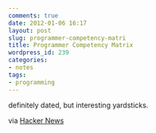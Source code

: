 ```yaml
---
comments: true
date: 2012-01-06 16:17
layout: post
slug: programmer-competency-matri
title: Programmer Competency Matrix
wordpress_id: 239
categories:
- notes
tags:
- programming
---
```


definitely dated, but interesting yardsticks.

via [Hacker News](http://news.ycombinator.com/item?id=3433311)